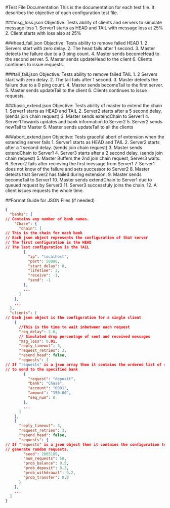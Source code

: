 #Test File Documentation
This is the documentation for each test file. It describes the objective
of each configuration test file.


###msg_loss.json
    Objective: Tests ability of clients and servers to simulate message loss
    1. Server1 starts as HEAD and TAIL with message loss at 25%
    2. Client starts with loss also at 25%

###head_fail.json
    Objective: Tests ability to remove failed HEAD
    1. 2 Servers start with zero delay.
    2. The head fails after 1 second.
    3. Master detects the failure due to a 0 ping count.
    4. Master sends becomeHead to the second server.
    5. Master sends updateHead to the client
    6. Clients continues to issue requests.

###tail_fail.json
    Objective: Tests ability to remove failed TAIL
    1. 2 Servers start with zero delay.
    2. The tail fails after 1 second.
    3. Master detects the failure due to a 0 ping count.
    4. Master sends becomeTail to the first server.
    5. Master sends updateTail to the client
    6. Clients continues to issue requests.

###basic_extend.json
    Objective: Tests ability of master to extend the chain
    1. Server1 starts as HEAD and TAIL
    2. Server2 starts after a 5 second delay. (sends join chain request)
    3. Master sends extendChain to Server1
    4. Server1 fowards updates and bank information to Server2
    5. Server2 sends newTail to Master
    6. Master sends updateTail to all the clients

###abort_extend.json
    Objective: Tests graceful abort of extension when the extending server fails
    1. Server1 starts as HEAD and TAIL
    2. Server2 starts after a 1 second delay. (sends join chain request)
    3. Master sends extendChain to Server1
    4. Server3 starts after a 2 second delay. (sends join chain request)
    5. Master Buffers the 2nd join chain request, Server3 waits.
    6. Server2 fails after recieving the first message from Server1
    7. Server1 does not know of the failure and sets successor to Server2
    8. Master detects that Server2 has failed during extension.
    9. Master sends becomeTail to Server1
   10. Master sends extendChain to Server1 due to queued request by Server3
   11. Server3 successfuly joins the chain.
   12. A client issues requests the whole time.

##Format Guide for JSON Files (if needed)
```json
{
  "banks": {
// Contains any number of bank names.
    "Chase": {
      "chain": [
// This is the chain for each bank
// Each json object represents the configuration of that server
// The first configuration is the HEAD
// The last configuration is the TAIL
        {
          "ip": "localhost",
          "port": 50000,
          "start_delay": 0,
          "lifetime": 3,
          "receive": -1,
          "send": -1
        },
        ...
      ]
    },
    ...
  },
  "clients": [
// Each json object is the configuration for a single client
    {
      //This is the time to wait inbetween each request
      "req_delay": 2.0,
      // Simulated drop percentage of sent and received messages
      "msg_loss": 0.01,
      "reply_timeout": 3,
      "request_retries": 3,
      "resend_head": false,
      "requests": [
// If "requests" is a json array then it contains the ordered list of requests
// to send to the specified bank
        {
          "request": "deposit",
          "bank": "Chase",
          "account": "0001",
          "amount": "150.00",
          "seq_num": 0
        },
        ...
      ]
    },
    {
      "reply_timeout": 3,
      "request_retries": 3,
      "resend_head": false,
      "requests": {
// If "requests" is a json object then it contains the configuration to
// generate random requests.
        "seed": 2865189,
        "num_requests": 50,
        "prob_balance": 0.5,
        "prob_deposit": 0.3,
        "prob_withdrawal": 0.2,
        "prob_transfer": 0.0
      }
    },
    ...
  ]
}
```
